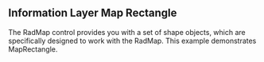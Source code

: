 ## Information Layer Map Rectangle
The RadMap control provides you with a set of shape objects, which are specifically designed to work with the RadMap. This example demonstrates MapRectangle.

[//]: <keywords:Location, RadiusX, RadiusY>